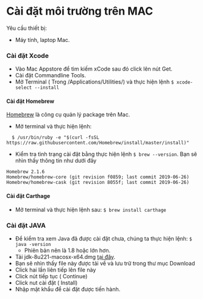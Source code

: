 # Cài đặt môi trường trên MAC

Yêu cầu thiết bị:
- Máy tính, laptop Mac.

### Cài đặt Xcode
* Vào Mac Appstore để tìm kiếm xCode sau đó click lên nút Get.
* Cài đặt Commandline Tools.
* Mở Terminal ( Trong /Applications/Utilities/) và thực hiện lệnh  `$ xcode-select --install`

#### Cài đặt Homebrew

[Homebrew](https://docs.brew.sh/Installation) là công cụ quản lý package trên Mac. 
* Mở terminal và thực hiện lệnh:

```     
  $ /usr/bin/ruby -e "$(curl -fsSL https://raw.githubusercontent.com/Homebrew/install/master/install)"
```

* Kiểm tra tình trạng cài đặt bằng thực hiện lệnh `$ brew --version`. Bạn sẽ nhìn thấy thông tin như dưới đây 

```
Homebrew 2.1.6
Homebrew/homebrew-core (git revision f0859; last commit 2019-06-26)
Homebrew/homebrew-cask (git revision 8055f; last commit 2019-06-26)
```

#### Cài đặt Carthage
* Mở terminal và thực hiện lệnh sau: `$ brew install carthage`
   
### Cài đặt JAVA
* Để kiểm tra xem Java đã được cài đặt chưa, chúng ta thực hiện lệnh: `$ java -version`
	* Phiên bản nên là 1.8 hoặc lớn hơn.
* Tải jdk-8u221-macosx-x64.dmg [tại đây](http://www.oracle.com/technetwork/java/javase/downloads/jdk8-downloads-2133151.html).
* Bạn sẽ nhìn thấy file này được tải về và lưu trữ trong thư mục Download
* Click hai lần liên tiếp lên file này
* Click nút tiếp tục ( Continue)
* Click nut cài đặt ( Install)
* Nhập mật khẩu để cài đặt được tiến hành.
